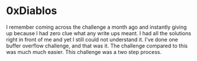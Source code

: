 # 0xDiablos
I remember coming across the challenge a month ago and instantly giving up because I had zero clue what any write ups meant. I had all the solutions right in front of me and yet I still could not understand it. I've done one buffer overflow challenge, and that was it. The challenge compared to this was much much easier. This challenge was a two step process. 
